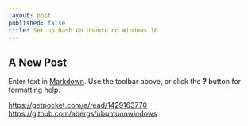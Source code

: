 ```yaml
---
layout: post
published: false
title: Set up Bash On Ubuntu on Windows 10
---
```

## A New Post

Enter text in [Markdown](http://daringfireball.net/projects/markdown/). Use the toolbar above, or click the **?** button for formatting help.

https://getpocket.com/a/read/1429163770
https://github.com/abergs/ubuntuonwindows
